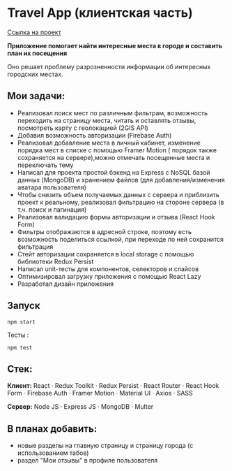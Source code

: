 # Travel App (клиентская часть)
[Ссылка на проект](https://travel-app-client.onrender.com/#/)

__Приложение помогает найти интересные места в городе  и составить план их посещения__

Оно решает проблему разрозненности информации об интересных городских местах. 
## Мои задачи: 
* Реализовал поиск мест по различным фильтрам, возможность переходить на страницу места, читать и оставлять отзывы, посмотреть карту с геолокацией (2GIS API)
* Добавил возможность авторизации (Firebase Auth) 
* Реализовал добавление места в личный кабинет, изменение порядка мест в списке с помощью Framer Motion ( порядок также сохраняется на сервере),можно отмечать посещенные места и переключать тему
* Написал для проекта простой бэкенд на Express с NoSQL базой данных (MongoDB) и хранением файлов (для добавления/изменения аватара пользователя)
* Чтобы снизить объем получаемых данных с сервера и приблизить проект к реальному, реализовал фильтрацию на стороне сервера (в т.ч. поиск и пагинация) 
* Реализовал валидацию формы авторизации и отзыва (React Hook Form)
* Фильтры отображаются в адресной строке, поэтому есть возможность поделиться ссылкой, при переходе по ней сохранится фильтрация
* Стейт авторизации сохраняется в local storage с помощью библиотеки Redux Persist
* Написал unit-тесты для компонентов, селекторов и слайсов
* Оптимизировал загрузку приложения с помощью React Lazy
* Разработал дизайн приложения

## Запуск  
```
npm start 
```
Тесты :
```
npm test
```
## Стек: 

__Клиент:__ React · Redux Toolkit · Redux Persist · React Router · React Hook Form · Firebase Auth · Framer Motion · Material UI · Axios · SASS 

__Сервер:__ Node JS · Express JS · MongoDB · Multer  

## В планах добавить:
* новые разделы на главную страницу и страницу города (с использованием табов)
* раздел "Мои отзывы" в профиле пользователя
